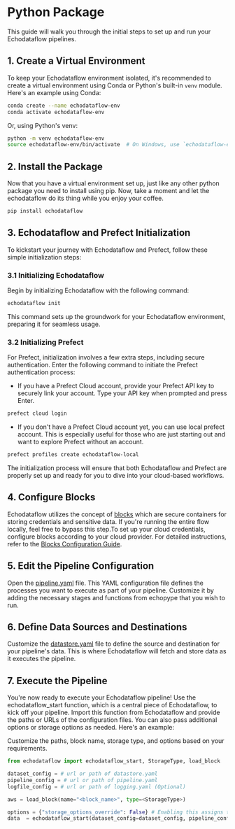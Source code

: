 # Python Package

This guide will walk you through the initial steps to set up and run your Echodataflow pipelines.

## 1. Create a Virtual Environment

To keep your Echodataflow environment isolated, it's recommended to create a virtual environment using Conda or Python's built-in `venv` module. Here's an example using Conda:

```bash
conda create --name echodataflow-env
conda activate echodataflow-env
```

Or, using Python's venv:

```bash
python -m venv echodataflow-env
source echodataflow-env/bin/activate  # On Windows, use `echodataflow-env\Scripts\activate`
```

<!-- ## 2. Clone the Project
Now that you have a virtual environment set up, you can clone the Echodataflow project repository to your local machine using the following command:

```bash
git clone <repository_url>
``` -->

## 2. Install the Package
Now that you have a virtual environment set up, just like any other python package you need to install using pip. Now, take a moment and let the echodataflow do its thing while you enjoy your coffee.

```bash
pip install echodataflow
```

## 3. Echodataflow and Prefect Initialization

To kickstart your journey with Echodataflow and Prefect, follow these simple initialization steps:

### 3.1 Initializing Echodataflow
Begin by initializing Echodataflow with the following command:

```bash
echodataflow init
```
This command sets up the groundwork for your Echodataflow environment, preparing it for seamless usage.

### 3.2 Initializing Prefect
For Prefect, initialization involves a few extra steps, including secure authentication. Enter the following command to initiate the Prefect authentication process:

- If you have a Prefect Cloud account, provide your Prefect API key to securely link your account. Type your API key when prompted and press Enter.

```bash
prefect cloud login
```

- If you don't have a Prefect Cloud account yet, you can use local prefect account. This is especially useful for those who are just starting out and want to explore Prefect without an account.

```bash
prefect profiles create echodataflow-local
```

The initialization process will ensure that both Echodataflow and Prefect are properly set up and ready for you to dive into your cloud-based workflows.

## 4. Configure Blocks
Echodataflow utilizes the concept of [blocks](./configuration/blocks.md) which are secure containers for storing credentials and sensitive data. If you're running the entire flow locally, feel free to bypass this step.To set up your cloud credentials, configure blocks according to your cloud provider. For detailed instructions, refer to the [Blocks Configuration Guide](./configuration/blocks.md).

## 5. Edit the Pipeline Configuration
Open the [pipeline.yaml](./configuration/pipeline.md) file. This YAML configuration file defines the processes you want to execute as part of your pipeline. Customize it by adding the necessary stages and functions from echopype that you wish to run.

## 6. Define Data Sources and Destinations
Customize the [datastore.yaml](./configuration/datastore.md) file to define the source and destination for your pipeline's data. This is where Echodataflow will fetch and store data as it executes the pipeline.

## 7. Execute the Pipeline
You're now ready to execute your Echodataflow pipeline! Use the echodataflow_start function, which is a central piece of Echodataflow, to kick off your pipeline. Import this function from Echodataflow and provide the paths or URLs of the configuration files. You can also pass additional options or storage options as needed. Here's an example:

Customize the paths, block name, storage type, and options based on your requirements.

```python
from echodataflow import echodataflow_start, StorageType, load_block

dataset_config = # url or path of datastore.yaml
pipeline_config = # url or path of pipeline.yaml
logfile_config = # url or path of logging.yaml (Optional)

aws = load_block(name="<block_name>", type=<StorageType>)

options = {"storage_options_override": False} # Enabling this assigns the block for universal use, avoiding the need for repetitive configurations when employing a single credential block throughout the application.
data  = echodataflow_start(dataset_config=dataset_config, pipeline_config=pipeline_config, logging_config=logfile_config, storage_options=aws, options=options)
```